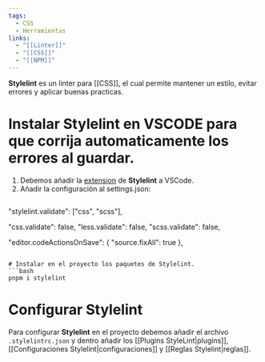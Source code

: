 ```yaml
---
tags:
  - CSS
  - Herramientas
links:
  - "[[Linter]]"
  - "[[CSS]]"
  - "[[NPM]]"
---
```

**Stylelint** es un linter para [[CSS]], el cual permite mantener un estilo, evitar errores y aplicar buenas practicas.

# Instalar Stylelint en VSCODE para que corrija automaticamente los errores al guardar.

1. Debemos añadir la [extension](https://marketplace.visualstudio.com/items?itemName=stylelint.vscode-stylelint) de **Stylelint** a VSCode.
2. Añadir la configuración al settings.json:
	```json
"stylelint.validate": ["css", "scss"],

  "css.validate": false,
  "less.validate": false,
  "scss.validate": false,

  "editor.codeActionsOnSave": {
    "source.fixAll": true
  },
```

# Instalar en el proyecto los paquetes de Stylelint.
```bash
pnpm i stylelint
```

# Configurar Stylelint
Para configurar **Stylelint** en el proyecto debemos añadir el archivo `.stylelintrc.json` y dentro añadir los [[Plugins StyleLint|plugins]], [[Configuraciones Stylelint|configuraciones]] y [[Reglas Stylelint|reglas]].
